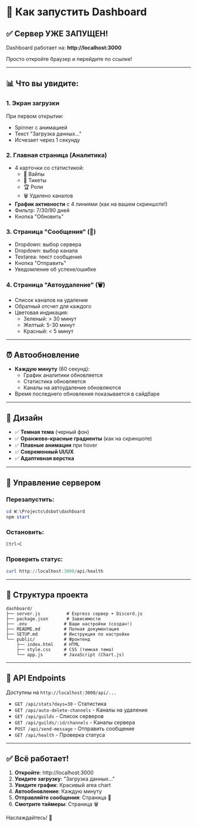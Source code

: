 # 🚀 Как запустить Dashboard

## ✅ Сервер УЖЕ ЗАПУЩЕН!

Dashboard работает на: **http://localhost:3000**

Просто откройте браузер и перейдите по ссылке!

---

## 📊 Что вы увидите:

### 1. **Экран загрузки**
При первом открытии:
- Spinner с анимацией
- Текст "Загрузка данных..."
- Исчезает через 1 секунду

### 2. **Главная страница (Аналитика)**
- 4 карточки со статистикой:
  - 🔄 Вайпы
  - 🎫 Тикеты
  - 🏆 Роли
  - 🗑️ Удалено каналов
- **График активности** с 4 линиями (как на вашем скриншоте!)
- Фильтр: 7/30/90 дней
- Кнопка "Обновить"

### 3. **Страница "Сообщения"** (💬)
- Dropdown: выбор сервера
- Dropdown: выбор канала
- Textarea: текст сообщения
- Кнопка "Отправить"
- Уведомление об успехе/ошибке

### 4. **Страница "Автоудаление"** (🗑️)
- Список каналов на удаление
- Обратный отсчет для каждого
- Цветовая индикация:
  - Зеленый: > 30 минут
  - Желтый: 5-30 минут
  - Красный: < 5 минут

---

## ⏰ Автообновление

- **Каждую минуту** (60 секунд):
  - График аналитики обновляется
  - Статистика обновляется
  - Каналы на автоудаление обновляются
- Время последнего обновления показывается в сайдбаре

---

## 🎨 Дизайн

- ✅ **Темная тема** (черный фон)
- ✅ **Оранжево-красные градиенты** (как на скриншоте)
- ✅ **Плавные анимации** при hover
- ✅ **Современный UI/UX**
- ✅ **Адаптивная верстка**

---

## 🔧 Управление сервером

### Перезапустить:
```powershell
cd W:\Projects\dsbot\dashboard
npm start
```

### Остановить:
```powershell
Ctrl+C
```

### Проверить статус:
```powershell
curl http://localhost:3000/api/health
```

---

## 📁 Структура проекта

```
dashboard/
├── server.js          # Express сервер + Discord.js
├── package.json       # Зависимости
├── .env              # Ваши настройки (создан!)
├── README.md         # Полная документация
├── SETUP.md          # Инструкция по настройке
└── public/           # Фронтенд
    ├── index.html    # HTML
    ├── style.css     # CSS (темная тема)
    └── app.js        # JavaScript (Chart.js)
```

---

## 🎯 API Endpoints

Доступны на `http://localhost:3000/api/...`

- `GET /api/stats?days=30` - Статистика
- `GET /api/auto-delete-channels` - Каналы на удаление
- `GET /api/guilds` - Список серверов
- `GET /api/guilds/:id/channels` - Каналы сервера
- `POST /api/send-message` - Отправить сообщение
- `GET /api/health` - Проверка статуса

---

## ✅ Всё работает!

1. **Откройте**: http://localhost:3000
2. **Увидите загрузку**: "Загрузка данных..."
3. **Увидите график**: Красивый area chart
4. **Автообновление**: Каждую минуту
5. **Отправляйте сообщения**: Страница 💬
6. **Смотрите таймеры**: Страница 🗑️

Наслаждайтесь! 🎉

